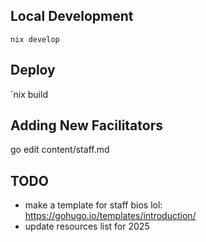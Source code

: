 ## Local Development
`nix develop`

## Deploy
`nix build

## Adding New Facilitators

go edit content/staff.md

## TODO
- make a template for staff bios lol: https://gohugo.io/templates/introduction/
- update resources list for 2025
